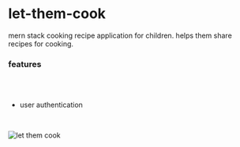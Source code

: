 # let-them-cook

 mern stack cooking recipe application for children. helps them share recipes for cooking. 

<h3>features</h3><br><br>
<ul>
 <li>user authentication</li>
</ul>
<br>


![let them cook](https://github.com/nawaf-vp/let-them-cook/assets/102661016/09bf23fc-9a68-4b8d-826a-8e9d93fa25d5)
